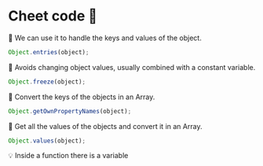 # Cheet code :memo:

:hammer: We can use it to handle the keys and values of the object.
```js
Object.entries(object);
```

:hammer: Avoids changing object values, usually combined with a constant variable.
```js
Object.freeze(object);
```

:hammer: Convert the keys of the objects in an Array.
```js
Object.getOwnPropertyNames(object);
```

:hammer: Get all the values of the objects and convert it in an Array.
```js
Object.values(object);
```
:bulb: Inside a function there is a variable 
```

```


<!--stackedit_data:
eyJoaXN0b3J5IjpbLTE4NDQ1NjE1NTAsNzI1ODgxMzE3XX0=
-->